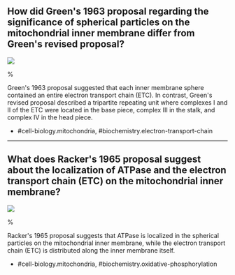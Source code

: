 ## How did Green's 1963 proposal regarding the significance of spherical particles on the mitochondrial inner membrane differ from Green's revised proposal?

![](https://cdn.mathpix.com/cropped/2024_07_05_60903efa7c13746113b0g-1.jpg?height=197&width=743&top_left_y=646&top_left_x=557)

%

Green's 1963 proposal suggested that each inner membrane sphere contained an entire electron transport chain (ETC). In contrast, Green's revised proposal described a tripartite repeating unit where complexes I and II of the ETC were located in the base piece, complex III in the stalk, and complex IV in the head piece.

- #cell-biology.mitochondria, #biochemistry.electron-transport-chain

---

## What does Racker's 1965 proposal suggest about the localization of ATPase and the electron transport chain (ETC) on the mitochondrial inner membrane?

![](https://cdn.mathpix.com/cropped/2024_07_05_60903efa7c13746113b0g-1.jpg?height=197&width=743&top_left_y=646&top_left_x=557)

%

Racker's 1965 proposal suggests that ATPase is localized in the spherical particles on the mitochondrial inner membrane, while the electron transport chain (ETC) is distributed along the inner membrane itself.

- #cell-biology.mitochondria, #biochemistry.oxidative-phosphorylation